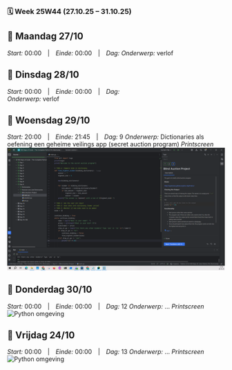 ### 🗓️ Week 25W44 (27.10.25 – 31.10.25)

## 📅 Maandag 27/10
*Start:* 00:00 | *Einde:* 00:00 | *Dag:* 
*Onderwerp:* verlof

## 📅 Dinsdag 28/10
*Start:* 00:00 | *Einde:* 00:00 | *Dag:*  
*Onderwerp:* verlof

## 📅 Woensdag 29/10
*Start:* 20:00 | *Einde:* 21:45 | *Dag:* 9 
*Onderwerp:* Dictionaries als oefening een geheime veilings app (secret auction program)
*Printscreen*
![Python omgeving](../images/oktober_2025/woensdag_29_oktober.PNG)

## 📅 Donderdag 30/10
*Start:* 00:00 | *Einde:* 00:00 | *Dag:* 12 
*Onderwerp:* ...
*Printscreen*
![Python omgeving](../images/oktober_2025/)

## 📅 Vrijdag 24/10
*Start:* 00:00 | *Einde:* 00:00 | *Dag:* 13
*Onderwerp:* ...
*Printscreen*
![Python omgeving](../images/oktober_2025/)

